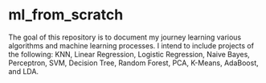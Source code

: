 # ml_from_scratch

The goal of this repository is to document my journey learning various algorithms and machine learning processes.
I intend to include projects of the following: KNN, Linear Regression, Logistic Regression, Naive Bayes, Perceptron, SVM, Decision Tree, Random Forest, PCA, K-Means, AdaBoost, and LDA.
